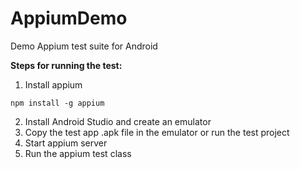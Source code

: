 # AppiumDemo
Demo Appium test suite for Android

**Steps for running the test:**

1. Install appium

`npm install -g appium`

2. Install Android Studio and create an emulator
3. Copy the test app .apk file in the emulator or run the test project
4. Start appium server
5. Run the appium test class